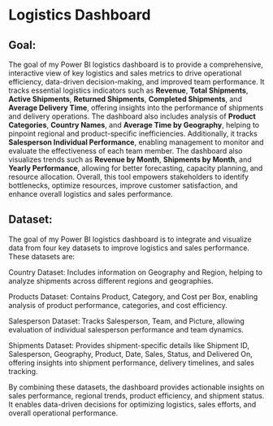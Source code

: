 # Logistics Dashboard
## Goal:
The goal of my Power BI logistics dashboard is to provide a comprehensive, interactive view of key logistics and sales metrics to drive operational efficiency, data-driven decision-making, and improved team performance. It tracks essential logistics indicators such as **Revenue**, **Total Shipments**, **Active Shipments**, **Returned Shipments**, **Completed Shipments**, and **Average Delivery Time**, offering insights into the performance of shipments and delivery operations. The dashboard also includes analysis of **Product Categories**, **Country Names**, and **Average Time by Geography**, helping to pinpoint regional and product-specific inefficiencies. Additionally, it tracks **Salesperson Individual Performance**, enabling management to monitor and evaluate the effectiveness of each team member. The dashboard also visualizes trends such as **Revenue by Month**, **Shipments by Month**, and **Yearly Performance**, allowing for better forecasting, capacity planning, and resource allocation. Overall, this tool empowers stakeholders to identify bottlenecks, optimize resources, improve customer satisfaction, and enhance overall logistics and sales performance.


## Dataset: 
The goal of my Power BI logistics dashboard is to integrate and visualize data from four key datasets to improve logistics and sales performance. These datasets are:

Country Dataset: Includes information on Geography and Region, helping to analyze shipments across different regions and geographies.

Products Dataset: Contains Product, Category, and Cost per Box, enabling analysis of product performance, categories, and cost efficiency.

Salesperson Dataset: Tracks Salesperson, Team, and Picture, allowing evaluation of individual salesperson performance and team dynamics.

Shipments Dataset: Provides shipment-specific details like Shipment ID, Salesperson, Geography, Product, Date, Sales, Status, and Delivered On, offering insights into shipment performance, delivery timelines, and sales tracking.

By combining these datasets, the dashboard provides actionable insights on sales performance, regional trends, product efficiency, and shipment status. It enables data-driven decisions for optimizing logistics, sales efforts, and overall operational performance.
